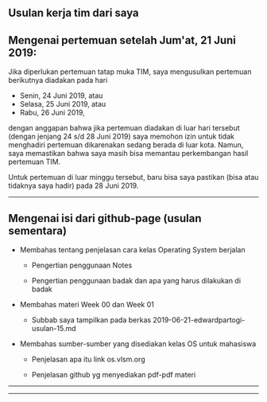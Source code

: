 Usulan kerja tim dari saya
---
Mengenai pertemuan setelah Jum'at, 21 Juni 2019:
---
Jika diperlukan pertemuan tatap muka TIM, saya mengusulkan pertemuan berikutnya diadakan pada hari
  * Senin, 24 Juni 2019, atau
  * Selasa, 25 Juni 2019, atau
  * Rabu, 26 Juni 2019,

dengan anggapan bahwa jika pertemuan diadakan di luar hari tersebut (dengan jenjang 24 s/d 28 Juni 2019)
saya memohon izin untuk tidak menghadiri pertemuan dikarenakan sedang berada di luar kota. Namun, saya memastikan
bahwa saya masih bisa memantau perkembangan hasil pertemuan TIM.

Untuk pertemuan di luar minggu tersebut, baru bisa saya pastikan (bisa atau tidaknya saya hadir) pada 28 Juni 2019.

---
Mengenai isi dari github-page (usulan sementara)
---
* Membahas tentang penjelasan cara kelas Operating System berjalan

  * Pengertian penggunaan Notes
  
  * Pengertian penggunaan badak dan apa yang harus dilakukan di badak
  
* Membahas materi Week 00 dan Week 01

  * Subbab saya tampilkan pada berkas 2019-06-21-edwardpartogi-usulan-15.md
  
* Membahas sumber-sumber yang disediakan kelas OS untuk mahasiswa

  * Penjelasan apa itu link os.vlsm.org
  
  * Penjelasan github yg menyediakan pdf-pdf materi
---
---
